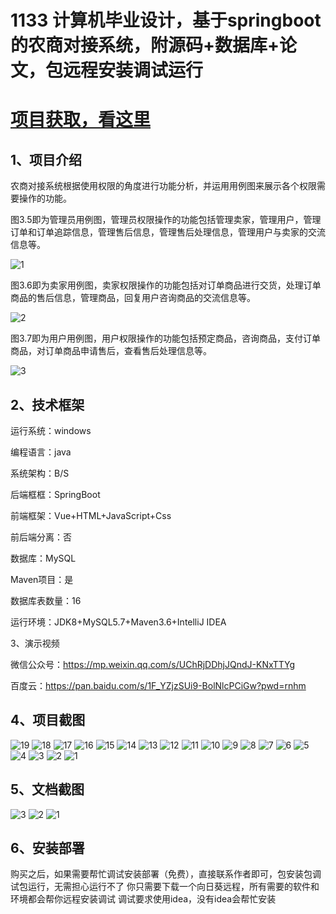 # 1133 计算机毕业设计，基于springboot的农商对接系统，附源码+数据库+论文，包远程安装调试运行

# [项目获取，看这里](https://mbd.pub/o/bread/mbd-aJeWlp5w "项目获取，看这里")

## 1、项目介绍

农商对接系统根据使用权限的角度进行功能分析，并运用用例图来展示各个权限需要操作的功能。

图3.5即为管理员用例图，管理员权限操作的功能包括管理卖家，管理用户，管理订单和订单追踪信息，管理售后信息，管理售后处理信息，管理用户与卖家的交流信息等。

![1](https://javabscode.github.io/picx-images-hosting/1133-计算机毕业设计-基于springboot的农商对接系统-附源码+数据库+论文-包远程安装调试运行-其他截图/1.webp)


图3.6即为卖家用例图，卖家权限操作的功能包括对订单商品进行交货，处理订单商品的售后信息，管理商品，回复用户咨询商品的交流信息等。

![2](https://javabscode.github.io/picx-images-hosting/1133-计算机毕业设计-基于springboot的农商对接系统-附源码+数据库+论文-包远程安装调试运行-其他截图/2.webp)


图3.7即为用户用例图，用户权限操作的功能包括预定商品，咨询商品，支付订单商品，对订单商品申请售后，查看售后处理信息等。

![3](https://javabscode.github.io/picx-images-hosting/1133-计算机毕业设计-基于springboot的农商对接系统-附源码+数据库+论文-包远程安装调试运行-其他截图/3.webp)



## 2、技术框架

运行系统：windows

编程语言：java

系统架构：B/S

后端框框：SpringBoot

前端框架：Vue+HTML+JavaScript+Css

前后端分离：否

数据库：MySQL

Maven项目：是

数据库表数量：16

运行环境：JDK8+MySQL5.7+Maven3.6+IntelliJ IDEA

3、演示视频

微信公众号：https://mp.weixin.qq.com/s/UChRjDDhjJQndJ-KNxTTYg 

百度云：https://pan.baidu.com/s/1F_YZjzSUi9-BolNlcPCiGw?pwd=rnhm

## 4、项目截图  
![19](https://javabscode.github.io/picx-images-hosting/1133-计算机毕业设计-基于springboot的农商对接系统-附源码+数据库+论文-包远程安装调试运行-运行截图/19.webp)
![18](https://javabscode.github.io/picx-images-hosting/1133-计算机毕业设计-基于springboot的农商对接系统-附源码+数据库+论文-包远程安装调试运行-运行截图/18.webp)
![17](https://javabscode.github.io/picx-images-hosting/1133-计算机毕业设计-基于springboot的农商对接系统-附源码+数据库+论文-包远程安装调试运行-运行截图/17.webp)
![16](https://javabscode.github.io/picx-images-hosting/1133-计算机毕业设计-基于springboot的农商对接系统-附源码+数据库+论文-包远程安装调试运行-运行截图/16.webp)
![15](https://javabscode.github.io/picx-images-hosting/1133-计算机毕业设计-基于springboot的农商对接系统-附源码+数据库+论文-包远程安装调试运行-运行截图/15.webp)
![14](https://javabscode.github.io/picx-images-hosting/1133-计算机毕业设计-基于springboot的农商对接系统-附源码+数据库+论文-包远程安装调试运行-运行截图/14.webp)
![13](https://javabscode.github.io/picx-images-hosting/1133-计算机毕业设计-基于springboot的农商对接系统-附源码+数据库+论文-包远程安装调试运行-运行截图/13.webp)
![12](https://javabscode.github.io/picx-images-hosting/1133-计算机毕业设计-基于springboot的农商对接系统-附源码+数据库+论文-包远程安装调试运行-运行截图/12.webp)
![11](https://javabscode.github.io/picx-images-hosting/1133-计算机毕业设计-基于springboot的农商对接系统-附源码+数据库+论文-包远程安装调试运行-运行截图/11.webp)
![10](https://javabscode.github.io/picx-images-hosting/1133-计算机毕业设计-基于springboot的农商对接系统-附源码+数据库+论文-包远程安装调试运行-运行截图/10.webp)
![9](https://javabscode.github.io/picx-images-hosting/1133-计算机毕业设计-基于springboot的农商对接系统-附源码+数据库+论文-包远程安装调试运行-运行截图/9.webp)
![8](https://javabscode.github.io/picx-images-hosting/1133-计算机毕业设计-基于springboot的农商对接系统-附源码+数据库+论文-包远程安装调试运行-运行截图/8.webp)
![7](https://javabscode.github.io/picx-images-hosting/1133-计算机毕业设计-基于springboot的农商对接系统-附源码+数据库+论文-包远程安装调试运行-运行截图/7.webp)
![6](https://javabscode.github.io/picx-images-hosting/1133-计算机毕业设计-基于springboot的农商对接系统-附源码+数据库+论文-包远程安装调试运行-运行截图/6.webp)
![5](https://javabscode.github.io/picx-images-hosting/1133-计算机毕业设计-基于springboot的农商对接系统-附源码+数据库+论文-包远程安装调试运行-运行截图/5.webp)
![4](https://javabscode.github.io/picx-images-hosting/1133-计算机毕业设计-基于springboot的农商对接系统-附源码+数据库+论文-包远程安装调试运行-运行截图/4.webp)
![3](https://javabscode.github.io/picx-images-hosting/1133-计算机毕业设计-基于springboot的农商对接系统-附源码+数据库+论文-包远程安装调试运行-运行截图/3.webp)
![2](https://javabscode.github.io/picx-images-hosting/1133-计算机毕业设计-基于springboot的农商对接系统-附源码+数据库+论文-包远程安装调试运行-运行截图/2.webp)
![1](https://javabscode.github.io/picx-images-hosting/1133-计算机毕业设计-基于springboot的农商对接系统-附源码+数据库+论文-包远程安装调试运行-运行截图/1.webp)



















## 5、文档截图
![3](https://javabscode.github.io/picx-images-hosting/1133-计算机毕业设计-基于springboot的农商对接系统-附源码+数据库+论文-包远程安装调试运行-文档截图/3.webp)
![2](https://javabscode.github.io/picx-images-hosting/1133-计算机毕业设计-基于springboot的农商对接系统-附源码+数据库+论文-包远程安装调试运行-文档截图/2.webp)
![1](https://javabscode.github.io/picx-images-hosting/1133-计算机毕业设计-基于springboot的农商对接系统-附源码+数据库+论文-包远程安装调试运行-文档截图/1.webp)





## 6、安装部署

购买之后，如果需要帮忙调试安装部署（免费），直接联系作者即可，包安装包调试包运行，无需担心运行不了
你只需要下载一个向日葵远程，所有需要的软件和环境都会帮你远程安装调试
调试要求使用idea，没有idea会帮忙安装
